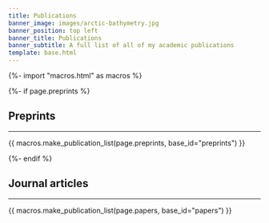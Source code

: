 ```yaml
---
title: Publications
banner_image: images/arctic-bathymetry.jpg
banner_position: top left
banner_title: Publications
banner_subtitle: A full list of all of my academic publications
template: base.html
---
```


{%- import "macros.html" as macros %}

{%- if page.preprints %}
<section>

## Preprints

<hr>

{{ macros.make_publication_list(page.preprints, base_id="preprints") }}

</section>
{%- endif %}

<section>

## Journal articles

<hr>

{{ macros.make_publication_list(page.papers, base_id="papers") }}

</section>
